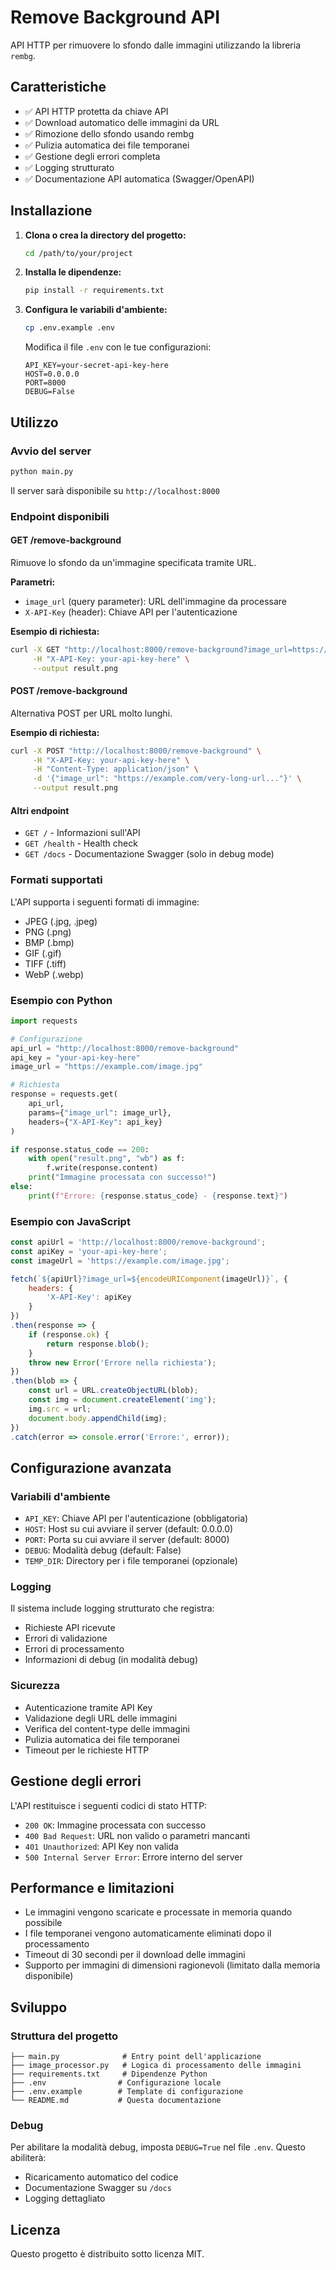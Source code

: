# Remove Background API

API HTTP per rimuovere lo sfondo dalle immagini utilizzando la libreria `rembg`.

## Caratteristiche

- ✅ API HTTP protetta da chiave API
- ✅ Download automatico delle immagini da URL
- ✅ Rimozione dello sfondo usando rembg
- ✅ Pulizia automatica dei file temporanei
- ✅ Gestione degli errori completa
- ✅ Logging strutturato
- ✅ Documentazione API automatica (Swagger/OpenAPI)

## Installazione

1. **Clona o crea la directory del progetto:**
   ```bash
   cd /path/to/your/project
   ```

2. **Installa le dipendenze:**
   ```bash
   pip install -r requirements.txt
   ```

3. **Configura le variabili d'ambiente:**
   ```bash
   cp .env.example .env
   ```
   
   Modifica il file `.env` con le tue configurazioni:
   ```
   API_KEY=your-secret-api-key-here
   HOST=0.0.0.0
   PORT=8000
   DEBUG=False
   ```

## Utilizzo

### Avvio del server

```bash
python main.py
```

Il server sarà disponibile su `http://localhost:8000`

### Endpoint disponibili

#### GET /remove-background

Rimuove lo sfondo da un'immagine specificata tramite URL.

**Parametri:**
- `image_url` (query parameter): URL dell'immagine da processare
- `X-API-Key` (header): Chiave API per l'autenticazione

**Esempio di richiesta:**
```bash
curl -X GET "http://localhost:8000/remove-background?image_url=https://example.com/image.jpg" \
     -H "X-API-Key: your-api-key-here" \
     --output result.png
```

#### POST /remove-background

Alternativa POST per URL molto lunghi.

**Esempio di richiesta:**
```bash
curl -X POST "http://localhost:8000/remove-background" \
     -H "X-API-Key: your-api-key-here" \
     -H "Content-Type: application/json" \
     -d '{"image_url": "https://example.com/very-long-url..."}' \
     --output result.png
```

#### Altri endpoint

- `GET /` - Informazioni sull'API
- `GET /health` - Health check
- `GET /docs` - Documentazione Swagger (solo in debug mode)

### Formati supportati

L'API supporta i seguenti formati di immagine:
- JPEG (.jpg, .jpeg)
- PNG (.png)
- BMP (.bmp)
- GIF (.gif)
- TIFF (.tiff)
- WebP (.webp)

### Esempio con Python

```python
import requests

# Configurazione
api_url = "http://localhost:8000/remove-background"
api_key = "your-api-key-here"
image_url = "https://example.com/image.jpg"

# Richiesta
response = requests.get(
    api_url,
    params={"image_url": image_url},
    headers={"X-API-Key": api_key}
)

if response.status_code == 200:
    with open("result.png", "wb") as f:
        f.write(response.content)
    print("Immagine processata con successo!")
else:
    print(f"Errore: {response.status_code} - {response.text}")
```

### Esempio con JavaScript

```javascript
const apiUrl = 'http://localhost:8000/remove-background';
const apiKey = 'your-api-key-here';
const imageUrl = 'https://example.com/image.jpg';

fetch(`${apiUrl}?image_url=${encodeURIComponent(imageUrl)}`, {
    headers: {
        'X-API-Key': apiKey
    }
})
.then(response => {
    if (response.ok) {
        return response.blob();
    }
    throw new Error('Errore nella richiesta');
})
.then(blob => {
    const url = URL.createObjectURL(blob);
    const img = document.createElement('img');
    img.src = url;
    document.body.appendChild(img);
})
.catch(error => console.error('Errore:', error));
```

## Configurazione avanzata

### Variabili d'ambiente

- `API_KEY`: Chiave API per l'autenticazione (obbligatoria)
- `HOST`: Host su cui avviare il server (default: 0.0.0.0)
- `PORT`: Porta su cui avviare il server (default: 8000)
- `DEBUG`: Modalità debug (default: False)
- `TEMP_DIR`: Directory per i file temporanei (opzionale)

### Logging

Il sistema include logging strutturato che registra:
- Richieste API ricevute
- Errori di validazione
- Errori di processamento
- Informazioni di debug (in modalità debug)

### Sicurezza

- Autenticazione tramite API Key
- Validazione degli URL delle immagini
- Verifica del content-type delle immagini
- Pulizia automatica dei file temporanei
- Timeout per le richieste HTTP

## Gestione degli errori

L'API restituisce i seguenti codici di stato HTTP:

- `200 OK`: Immagine processata con successo
- `400 Bad Request`: URL non valido o parametri mancanti
- `401 Unauthorized`: API Key non valida
- `500 Internal Server Error`: Errore interno del server

## Performance e limitazioni

- Le immagini vengono scaricate e processate in memoria quando possibile
- I file temporanei vengono automaticamente eliminati dopo il processamento
- Timeout di 30 secondi per il download delle immagini
- Supporto per immagini di dimensioni ragionevoli (limitato dalla memoria disponibile)

## Sviluppo

### Struttura del progetto

```
├── main.py              # Entry point dell'applicazione
├── image_processor.py   # Logica di processamento delle immagini
├── requirements.txt     # Dipendenze Python  
├── .env                # Configurazione locale
├── .env.example        # Template di configurazione
└── README.md           # Questa documentazione
```

### Debug

Per abilitare la modalità debug, imposta `DEBUG=True` nel file `.env`. Questo abiliterà:
- Ricaricamento automatico del codice
- Documentazione Swagger su `/docs`
- Logging dettagliato

## Licenza

Questo progetto è distribuito sotto licenza MIT.